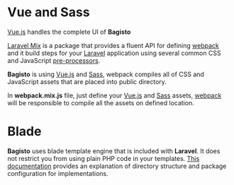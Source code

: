 # Vue and Sass

[Vue.js](https://vuejs.org/) handles the complete UI of **Bagisto**

[Laravel Mix](https://laravel.com/docs/10.x/mix) is a package that provides a fluent API for defining [webpack](https://webpack.js.org/) and it build steps for your [Laravel](https://laravel.com) application using several common CSS and JavaScript [pre-processors](https://en.wikipedia.org/wiki/Preprocessor).

**Bagisto** is using [Vue.js](https://vuejs.org/) and [Sass](https://sass-lang.com/), webpack compiles all of CSS and JavaScript assets that are placed into public directory.

In **webpack.mix.js** file, just define your [Vue.js](https://vuejs.org/) and [Sass](https://sass-lang.com/) assets, [webpack](https://webpack.js.org/) will be responsible to compile all the assets on defined location.

# Blade

**Bagisto** uses blade template engine that is included with **Laravel**. It does not restrict you from using plain PHP code in your templates. [This documentation](http://localhost:8080/1.5.x/packages/views.html#directory-structure) provides an explanation of directory structure and package configuration for implementations.